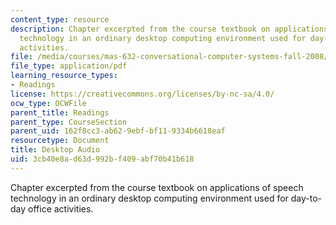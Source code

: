 ```yaml
---
content_type: resource
description: Chapter excerpted from the course textbook on applications of speech
  technology in an ordinary desktop computing environment used for day-to-day office
  activities.
file: /media/courses/mas-632-conversational-computer-systems-fall-2008/3cb40e8ad63d992bf409abf70b41b618_schmandt_ch12.pdf
file_type: application/pdf
learning_resource_types:
- Readings
license: https://creativecommons.org/licenses/by-nc-sa/4.0/
ocw_type: OCWFile
parent_title: Readings
parent_type: CourseSection
parent_uid: 162f8cc3-ab62-9ebf-bf11-9334b6618eaf
resourcetype: Document
title: Desktop Audio
uid: 3cb40e8a-d63d-992b-f409-abf70b41b618
---
```

Chapter excerpted from the course textbook on applications of speech technology in an ordinary desktop computing environment used for day-to-day office activities.